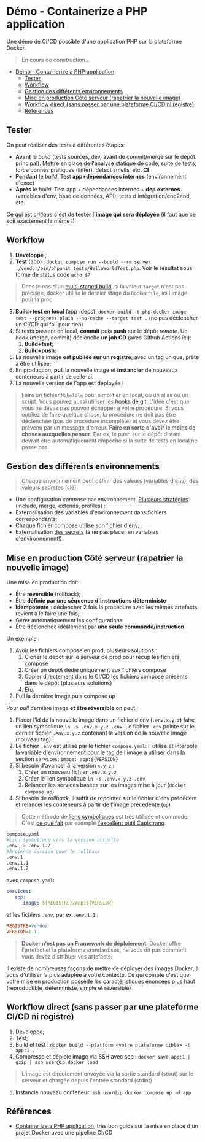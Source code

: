 # Démo - Containerize a PHP application

Une démo de CI/CD possible d'une application PHP sur la plateforme Docker.

> En cours de construction...

- [Démo - Containerize a PHP application](#démo---containerize-a-php-application)
  - [Tester](#tester)
  - [Workflow](#workflow)
  - [Gestion des différents environnements](#gestion-des-différents-environnements)
  - [Mise en production Côté serveur (rapatrier la nouvelle image)](#mise-en-production-côté-serveur-rapatrier-la-nouvelle-image)
  - [Workflow direct (sans passer par une plateforme CI/CD ni registre)](#workflow-direct-sans-passer-par-une-plateforme-cicd-ni-registre)
  - [Références](#références)


## Tester

On peut réaliser des tests à différentes étapes:

- **Avant** le *build* (tests sources, dev, avant de commit/merge sur le dépôt principal). Mettre en place de l'analyse statique de code, suite de tests, force bonnes pratiques (linter), detect smells, etc. **CI**
- **Pendant** le *build*. Test **app+dépendances internes** (environnement d'exec)
- **Après** le *build*. Test app + dépendances internes + **dep externes** (variables d'env, base de données, API), tests d'intégration/end2end, etc.

Ce qui est *critique* c'est de **tester l'image qui sera déployée** (il faut que ce soit exactement la même !)

## Workflow

1. **Développe** ;
2. **Test** (app) : `docker compose run --build --rm server ./vendor/bin/phpunit tests/HelloWorldTest.php`. Voir le résultat sous forme de status code `echo $?`

> Dans le cas d'un [multi-staged build](https://docs.docker.com/build/building/multi-stage/), si la valeur `target` n'est pas précisée, docker utilise le dernier stage du `Dockerfile`, ici l'image pour la prod.

3. **Build+test en local** (app+deps): `docker build -t php-docker-image-test --progress plain --no-cache --target test .` (ne pas déclencher un CI/CD qui fail pour rien)
4. Si tests passent en local, **commit** puis **push** sur le dépôt *remote*. Un *hook* (merge, commit) déclenche **un job CD** (avec Github Actions ici):
   1. **Build+test**;
   2. **Build+push**;
5. La nouvelle image **est publiée sur un registre**, avec un tag unique, prête à être utilisée;
6. En production, **pull** la nouvelle image et **instancier** de nouveaux conteneurs à partir de celle-ci.
7. La nouvelle version de l'app est déployée !

> Faire un fichier `Makefile` pour simplifier en local, ou un alias ou un script. Vous pouvez aussi utiliser les [hooks de git](https://git-scm.com/book/ms/v2/Customizing-Git-Git-Hooks). L'idée c'est que vous ne devez pas pouvoir échapper à votre procédure. Si vous oubliez de faire quelque chose, la procédure ne doit pas être déclenchée (pas de procédure incomplète) et vous devez être prévenu par un message d'erreur. **Faire en sorte d'avoir le moins de choses auxquelles penser**. Par ex, le push sur le dépôt distant devrait être automatiquement empêché si la suite de tests en local ne passe pas.

## Gestion des différents environnements

> Chaque environnement peut définir des valeurs (variables d'env), des valeurs secretes (clé)

- Une configuration *compose* par environnement. [Plusieurs stratégies](https://docs.docker.com/compose/how-tos/multiple-compose-files/) (include, merge, extends, profiles) :
- Externalisation des variables d'environnement dans fichiers correspondants;
- Chaque fichier compose utilise son fichier d'env;
- Externalisation [des secrets](https://docs.docker.com/engine/swarm/secrets/) (à ne pas placer en variables d'environnement!)

## Mise en production Côté serveur (rapatrier la nouvelle image)

Une mise en production doit:

- Être **réversible** (rollback);
- Être **définie par une séquence d'instructions déterministe**
- **Idempotente** : déclencher 2 fois la procédure avec les mêmes artefacts revient à le faire une fois;
- Gérer automatiquement les configurations
- Être déclenchée idéalement par **une seule commande/instruction**

Un exemple :

1. Avoir les fichiers compose en prod, plusieurs solutions : 
   1. Cloner le dépôt sur le serveur de prod pour récup les fichiers compose
   2. Créer un dépôt dédié uniquement aux fichiers compose
   3. Copier directement dans le CI/CD les fichiers compose présents dans le dépôt (plusieurs solutions)
   4. Etc.
2. Pull la dernière image puis compose up

Pour *pull* dernière image **et être réversible** on peut :

1. Placer l'id de la nouvelle image dans un fichier d'env (`.env.x.y.z`) faire un lien symbolique `ln -s .env.x.y.z .env`. Le fichier `.env` pointe sur le dernier fichier `.env.x.y.z` contenant la version de la nouvelle image (nouveau tag) ; 
2. Le fichier `.env` est utilisé par le fichier `compose.yaml`: il utilise et interpole la variable d'environnement pour le tag de l'image à utiliser dans la section `services`: `image: app:${VERSION}`
3. Si besoin d'avancer à la version `x.y.z` :
   1. Créer un nouveau fichier `.env.x.y.z`
   2. Créer le lien symbolique `ln -s .env.x.y.z .env`
   3. Relancer les services basées sur les images mise à jour (`docker compose up`)
4. Si besoin de *rollback*, il suffit de repointer sur le fichier d'env précédent et relancer les conteneurs à partir de l'image précédente (`up`)

> Cette méthode de [liens symboliques](https://fr.wikipedia.org/wiki/Lien_symbolique) est très utilisée et commode. C'est [ce que fait](https://capistranorb.com/documentation/getting-started/rollbacks/) par exemple [l'excellent outil Capistrano](https://capistranorb.com/).

~~~bash
compose.yaml
#Lien symbolique vers la version actuelle
.env -> .env.1.2
#Ancienne version pour le rollback
.env.1
.env.1.1
.env.1.2
~~~

avec `compose.yaml`:

~~~yaml
services:
   app:
      image: ${REGISTRE}/app:${VERSION}
~~~

et les fichiers `.env`, par ex `.env.1.1` :

~~~ini
REGISTRE=vendor
VERSION=1.1
~~~


> **Docker n'est pas un Framework de déploiement**. Docker offre l'artefact et la plateforme standardisés, ne vous dit pas comment vous devez distribuer vos artefacts.

Il existe de nombreuses façons de mettre de déployer des images Docker, à vous d'utiliser la plus adaptée à votre contexte. Ce qui compte c'est que votre mise en production possède les caractéristiques énoncées plus haut (reproductible, déterministe, simple et réversible)

## Workflow direct (sans passer par une plateforme CI/CD ni registre)

1. Développe;
2. Test;
3. Build et test : `docker build --platform <votre plateforme cible> -t app:1 .`
4. Compresse et déploie image via SSH avec scp : `docker save app:1 | gzip | ssh user@ip docker load`

> L'image est directement envoyée via la sortie standard (stout) sur le serveur et chargée depuis l'entrée standard (stdint)

5. Instancie nouveau conteneur: `ssh user@ip docker compose up -d app`


## Références

- [Containerize a PHP application](https://docs.docker.com/guides/php/containerize/), très bon guide sur la mise en place d'un projet Docker avec une pipeline CI/CD